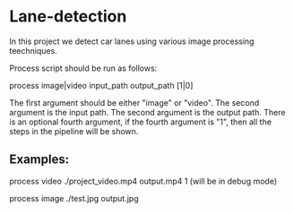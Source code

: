 # Lane-detection

In this project we detect car lanes using various image processing teechniques.

Process script should be run as follows:

process image|video input_path output_path [1|0]

The first argument should be either "image" or "video".
The second argument is the input path.
The second argument is the output path.
There is an optional fourth argument, if the fourth argument is "1", then all the steps in the pipeline will be shown.

## Examples:

process video ./project_video.mp4 output.mp4 1 (will be in debug mode)

process image ./test.jpg output.jpg
